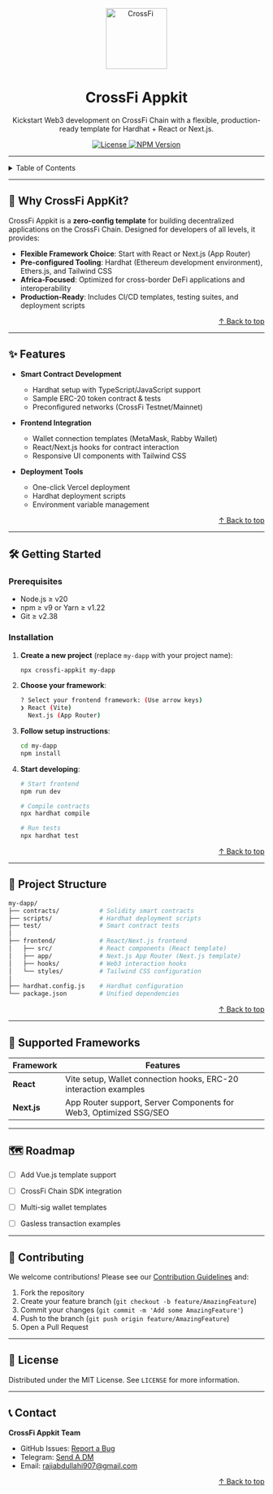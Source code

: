 
<!-- TITLE -->
<p align="center">
  <img width="120px" src="https://miro.medium.com/v2/resize:fit:400/1*mb6-NZ7xv2HQmX29Kl_wPA.jpeg" alt="CrossFi" />
  <h1 align="center">CrossFi Appkit</h1>
  <p align="center">Kickstart Web3 development on CrossFi Chain with a flexible, production-ready template for Hardhat + React or Next.js.</p>
  <p align="center">
    <a href="https://github.com/CrossFi-Africa-Ecosystem/crossfi-africa/blob/main/LICENSE">
      <img src="https://img.shields.io/badge/license-MIT-blue" alt="License" />
    </a>
    <a href="https://www.npmjs.com/package/crossfi-kit-template">
      <img src="https://img.shields.io/npm/v/crossfi-kit-template" alt="NPM Version" />
    </a>
  </p>
</p>

---

<!-- TABLE OF CONTENTS -->
<details>
  <summary>Table of Contents</summary>
  <ol>
    <li><a href="#-why-crossfi-appkit">Why CrossFi Appkit?</a></li>
    <li><a href="#-features">Features</a></li>
    <li><a href="#-getting-started">Getting Started</a></li>
    <li><a href="#-project-structure">Project Structure</a></li>
    <li><a href="#-supported-frameworks">Supported Frameworks</a></li>
    <li><a href="#-roadmap">Roadmap</a></li>
    <li><a href="#-contributing">Contributing</a></li>
    <li><a href="#-license">License</a></li>
    <li><a href="#-contact">Contact</a></li>
  </ol>
</details>

---

## 🚀 Why CrossFi AppKit?

CrossFi Appkit is a **zero-config template** for building decentralized applications on the CrossFi Chain. Designed for developers of all levels, it provides:

- **Flexible Framework Choice**: Start with React or Next.js (App Router)
- **Pre-configured Tooling**: Hardhat (Ethereum development environment), Ethers.js, and Tailwind CSS
- **Africa-Focused**: Optimized for cross-border DeFi applications and interoperability
- **Production-Ready**: Includes CI/CD templates, testing suites, and deployment scripts

<p align="right"><a href="#top">↑ Back to top</a></p>

---

## ✨ Features

- **Smart Contract Development**
  - Hardhat setup with TypeScript/JavaScript support
  - Sample ERC-20 token contract & tests
  - Preconfigured networks (CrossFi Testnet/Mainnet)
  
- **Frontend Integration**
  - Wallet connection templates (MetaMask, Rabby Wallet)
  - React/Next.js hooks for contract interaction
  - Responsive UI components with Tailwind CSS

- **Deployment Tools**
  - One-click Vercel deployment
  - Hardhat deployment scripts
  - Environment variable management

<p align="right"><a href="#top">↑ Back to top</a></p>

---

## 🛠️ Getting Started

### Prerequisites
- Node.js ≥ v20
- npm ≥ v9 or Yarn ≥ v1.22
- Git ≥ v2.38

### Installation

1. **Create a new project** (replace `my-dapp` with your project name):
   ```bash
   npx crossfi-appkit my-dapp
   ```

2. **Choose your framework**:
   ```bash
   ? Select your frontend framework: (Use arrow keys)
   ❯ React (Vite)
     Next.js (App Router)
   ```

3. **Follow setup instructions**:
   ```bash
   cd my-dapp
   npm install
   ```

4. **Start developing**:
   ```bash
   # Start frontend
   npm run dev

   # Compile contracts
   npx hardhat compile

   # Run tests
   npx hardhat test
   ```

<p align="right"><a href="#top">↑ Back to top</a></p>

---

## 📁 Project Structure

```bash
my-dapp/
├── contracts/           # Solidity smart contracts
├── scripts/             # Hardhat deployment scripts
├── test/                # Smart contract tests
│
├── frontend/            # React/Next.js frontend
│   ├── src/             # React components (React template)
│   ├── app/             # Next.js App Router (Next.js template)
│   ├── hooks/           # Web3 interaction hooks
│   └── styles/          # Tailwind CSS configuration
│
├── hardhat.config.js    # Hardhat configuration
└── package.json         # Unified dependencies
```

<p align="right"><a href="#top">↑ Back to top</a></p>

---

## 🔌 Supported Frameworks

| Framework       | Features                                                                 |
|-----------------|--------------------------------------------------------------------------|
| **React**       | Vite setup, Wallet connection hooks, ERC-20 interaction examples         |
| **Next.js**     | App Router support, Server Components for Web3, Optimized SSG/SEO       |

---

## 🗺️ Roadmap

- [ ] Add Vue.js template support
- [ ] CrossFi Chain SDK integration
- [ ] Multi-sig wallet templates
- [ ] Gasless transaction examples



---

## 🤝 Contributing

We welcome contributions! Please see our [Contribution Guidelines](CONTRIBUTING.md) and:

1. Fork the repository
2. Create your feature branch (`git checkout -b feature/AmazingFeature`)
3. Commit your changes (`git commit -m 'Add some AmazingFeature'`)
4. Push to the branch (`git push origin feature/AmazingFeature`)
5. Open a Pull Request

---

## 📜 License

Distributed under the MIT License. See `LICENSE` for more information.

---

## 📞 Contact

**CrossFi Appkit Team**  
- GitHub Issues: [Report a Bug](https://github.com/CrossFi-Africa-Ecosystem/crossfi-africa/issues)  
- Telegram: [Send A DM](https://t.me/alAmeer170)  
- Email: [rajiabdullahi907@gmail.com](mailto:rajiabdullahi907@gmail.com)

<p align="right"><a href="#top">↑ Back to top</a></p>
